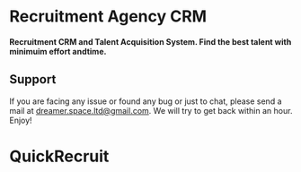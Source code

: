 # Recruitment Agency CRM
#### Recruitment CRM and Talent Acquisition System. Find the best talent with minimuim effort andtime.
## Support
If you are facing any issue or found any bug or just to chat, please send a mail at [dreamer.space.ltd@gmail.com](mailto:dreamer.space.ltd@gmail.com). We will try to get back within an hour. Enjoy!
# QuickRecruit
